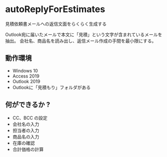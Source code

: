 # autoReplyForEstimates
見積依頼書メールへの返信文面をらくらく生成する

Outlook宛に届いたメールで本文に「見積」という文字が含まれているメールを抽出。
会社名、商品名を読み出し、返信メール作成の手間を最小限にする。

## 動作環境

- Windows 10
- Access 2019
- Outlook 2019
- Outlookに「見積もり」フォルダがある

## 何ができるか ?

- CC、BCC の設定
- 会社名の入力
- 担当者の入力
- 商品名の入力
- 在庫の確認
- 合計価格の計算
